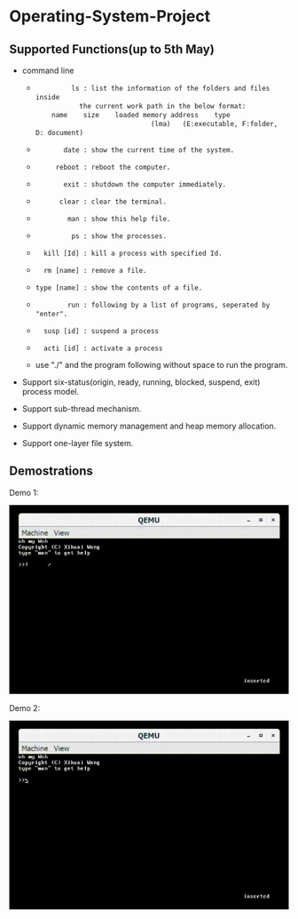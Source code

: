 # Operating-System-Project

## Supported Functions(up to 5th May)
- command line
    *              ls : list the information of the folders and files inside 
                     the current work path in the below format:
              name    size    loaded memory address    type
                                       (lma)   (E:executable, F:folder, D: document)
    *            date : show the current time of the system.
    *          reboot : reboot the computer.
    *            exit : shutdown the computer immediately.
    *           clear : clear the terminal.
    *             man : show this help file.
    *              ps : show the processes.
    *       kill [Id] : kill a process with specified Id.
    *       rm [name] : remove a file.
    *     type [name] : show the contents of a file.
    *             run : following by a list of programs, seperated by "enter".
    *       susp [id] : suspend a process 
    *       acti [id] : activate a process 
    *   use "./" and the program following without space to run the program.

- Support six-status(origin, ready, running, blocked, suspend, exit) process model.
- Support sub-thread mechanism.
- Support dynamic memory management and heap memory allocation.
- Support one-layer file system.

## Demostrations
Demo 1:

![Six-status model](/demos/six-status.gif)


Demo 2:

![Sub-thread and heap memory allocation mechanism](/demos/subThreads.gif)


